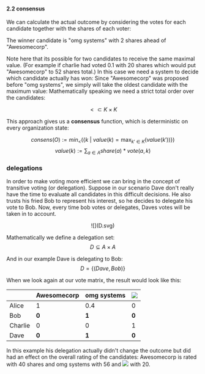 #### 2.2 consensus
We can calculate the actual outcome by considering the votes for each candidate
together with the shares of each voter:

<div id="chart"></div>

The winner candidate is "omg systems" with 2 shares ahead of "Awesomecorp".

Note here that its possible for two candidates to receive the same maximal value.
(For example if charlie had voted 0.1 with 20 shares which would put "Awesomecorp" to 52 shares total.)
In this case we need a system to decide which candidate actually has won: Since
"Awesomecorp" was proposed before "omg systems", we simply will take the oldest candidate with the maximum value:
Mathematically speaking we need a strict total order over the candidates:

$$<\subset K\times K$$

This approach gives us a **consensus** function, which is deterministic on every organization state:

$$consens(O):= min_<(\lbrace k\ |\ value(k) = \max_{k'\in K}(value(k'))\rbrace )$$
$$value(k):=\sum_{a\in A} share(a)*vote(a,k)$$

### delegations

In order to make voting more efficient we can bring in the concept of transitive voting (or delegation).
Suppose in our scenario Dave don't really have the time to evaluate all candidates in this difficult decisions. He also trusts his fried Bob to represent his interest, so he decides to delegate his vote to Bob. Now, every time bob votes or delegates, Daves votes will be taken in to account.

<center> ![](D.svg) </center>

Mathematically we define a delegation set:
$$D \subseteq A\times A$$

And in our example Dave is delegating to Bob:
$$D=\lbrace  (Dave, Bob) \rbrace $$


When we look again at our vote matrix, the result would look like this:

|           | Awesomecorp   | omg systems   | ![](cat.svg)
----------- | ------------- | ------------- | ------------
|  Alice    | 1             | 0.4           | 0
|  Bob      | **0**         | **1**         | **0**
|  Charlie  | 0             | 0             | 1
|  Dave     | **0**         | **1**         | **0**

In this example his delegation actually didn't change the outcome but did had an effect
on the overall rating of the candidates: Awesomecorp is rated with 40 shares and
omg systems with 56 and ![](cat.svg) with 20.
